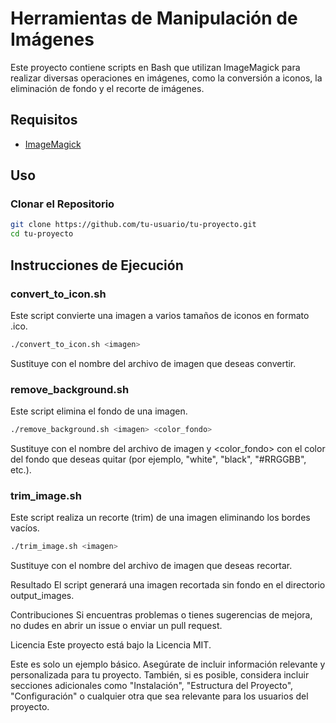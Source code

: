 # Herramientas de Manipulación de Imágenes

Este proyecto contiene scripts en Bash que utilizan ImageMagick para realizar diversas operaciones en imágenes, como la conversión a iconos, la eliminación de fondo y el recorte de imágenes.

## Requisitos

- [ImageMagick](https://imagemagick.org/script/download.php)

## Uso

### Clonar el Repositorio

```bash
git clone https://github.com/tu-usuario/tu-proyecto.git
cd tu-proyecto
```

## Instrucciones de Ejecución

### convert_to_icon.sh

Este script convierte una imagen a varios tamaños de iconos en formato .ico.

```bash
./convert_to_icon.sh <imagen>
```

Sustituye <imagen> con el nombre del archivo de imagen que deseas convertir.

### remove_background.sh

Este script elimina el fondo de una imagen.

```bash
./remove_background.sh <imagen> <color_fondo>
```

Sustituye <imagen> con el nombre del archivo de imagen y <color_fondo> con el color del fondo que deseas quitar (por ejemplo, "white", "black", "#RRGGBB", etc.).

### trim_image.sh

Este script realiza un recorte (trim) de una imagen eliminando los bordes vacíos.

```bash
./trim_image.sh <imagen>
```

Sustituye <imagen> con el nombre del archivo de imagen que deseas recortar.

Resultado
El script generará una imagen recortada sin fondo en el directorio output_images.

Contribuciones
Si encuentras problemas o tienes sugerencias de mejora, no dudes en abrir un issue o enviar un pull request.

Licencia
Este proyecto está bajo la Licencia MIT.

Este es solo un ejemplo básico. Asegúrate de incluir información relevante y personalizada para tu proyecto. También, si es posible, considera incluir secciones adicionales como "Instalación", "Estructura del Proyecto", "Configuración" o cualquier otra que sea relevante para los usuarios del proyecto.
